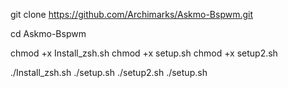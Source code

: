 git clone https://github.com/Archimarks/Askmo-Bspwm.git

cd Askmo-Bspwm

chmod +x Install_zsh.sh
chmod +x setup.sh
chmod +x setup2.sh

./Install_zsh.sh
./setup.sh
./setup2.sh
./setup.sh
